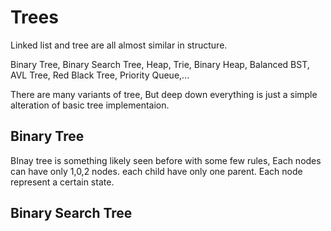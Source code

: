 # Trees
Linked list and tree are all almost similar in structure. 

Binary Tree, Binary Search Tree, Heap, Trie, Binary Heap, Balanced BST, AVL Tree, Red Black Tree, Priority Queue,...

There are many variants of tree, But deep down everything is just a simple alteration of basic tree implementaion.

## Binary Tree
BInay tree is something likely seen before with some few rules, Each nodes can have only 1,0,2 nodes. each child have only one parent.
Each node represent a certain state.
## Binary Search Tree